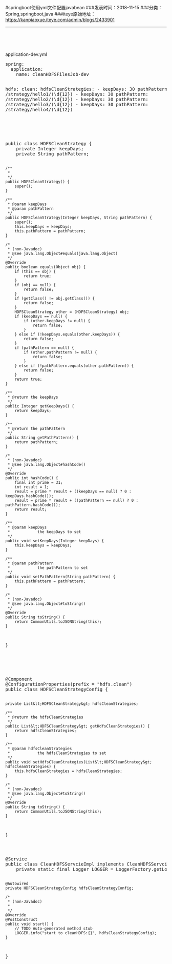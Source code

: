 #springboot使用yml文件配置javabean
###发表时间：2018-11-15
###分类：Spring,springboot,java
###iteye原始地址：<a href="https://kanpiaoxue.iteye.com/admin/blogs/2433901" target="_blank">https://kanpiaoxue.iteye.com/admin/blogs/2433901</a>

---

<div class="iteye-blog-content-contain" style="font-size: 14px;"> 
 <p style="font-size: 14px;">&nbsp;</p> 
 <p style="font-size: 14px;">&nbsp;</p> 
 <p style="font-size: 14px;">application-dev.yml</p> 
 <pre name="code" class="java">spring:
  application:
    name: cleanHDFSFilesJob-dev

hdfs:
  clean:
    hdfsCleanStrategies:
      - 
        keepDays: 30
        pathPattern: /strategy/hello1/(\d{12})
      - 
        keepDays: 30
        pathPattern: /strategy/hello2/(\d{12})
      - 
        keepDays: 30
        pathPattern: /strategy/hello3/(\d{12})
      - 
        keepDays: 30
        pathPattern: /strategy/hello4/(\d{12})</pre> 
 <p style="font-size: 14px;">&nbsp;</p> 
 <p style="font-size: 14px;">&nbsp;</p> 
 <pre name="code" class="java">public class HDFSCleanStrategy {
    private Integer keepDays;
    private String pathPattern;

    /**
     *
     */
    public HDFSCleanStrategy() {
        super();
    }

    /**
     * @param keepDays
     * @param pathPattern
     */
    public HDFSCleanStrategy(Integer keepDays, String pathPattern) {
        super();
        this.keepDays = keepDays;
        this.pathPattern = pathPattern;
    }

    /*
     * (non-Javadoc)
     * @see java.lang.Object#equals(java.lang.Object)
     */
    @Override
    public boolean equals(Object obj) {
        if (this == obj) {
            return true;
        }
        if (obj == null) {
            return false;
        }
        if (getClass() != obj.getClass()) {
            return false;
        }
        HDFSCleanStrategy other = (HDFSCleanStrategy) obj;
        if (keepDays == null) {
            if (other.keepDays != null) {
                return false;
            }
        } else if (!keepDays.equals(other.keepDays)) {
            return false;
        }
        if (pathPattern == null) {
            if (other.pathPattern != null) {
                return false;
            }
        } else if (!pathPattern.equals(other.pathPattern)) {
            return false;
        }
        return true;
    }

    /**
     * @return the keepDays
     */
    public Integer getKeepDays() {
        return keepDays;
    }

    /**
     * @return the pathPattern
     */
    public String getPathPattern() {
        return pathPattern;
    }

    /*
     * (non-Javadoc)
     * @see java.lang.Object#hashCode()
     */
    @Override
    public int hashCode() {
        final int prime = 31;
        int result = 1;
        result = prime * result + ((keepDays == null) ? 0 : keepDays.hashCode());
        result = prime * result + ((pathPattern == null) ? 0 : pathPattern.hashCode());
        return result;
    }

    /**
     * @param keepDays
     *            the keepDays to set
     */
    public void setKeepDays(Integer keepDays) {
        this.keepDays = keepDays;
    }

    /**
     * @param pathPattern
     *            the pathPattern to set
     */
    public void setPathPattern(String pathPattern) {
        this.pathPattern = pathPattern;
    }

    /*
     * (non-Javadoc)
     * @see java.lang.Object#toString()
     */
    @Override
    public String toString() {
        return CommonUtils.toJSONString(this);
    }

}</pre> 
 <p style="font-size: 14px;">&nbsp;</p> 
 <p style="font-size: 14px;">&nbsp;</p> 
 <pre name="code" class="java">@Component
@ConfigurationProperties(prefix = "hdfs.clean")
public class HDFSCleanStrategyConfig {

    private List&lt;HDFSCleanStrategy&gt; hdfsCleanStrategies;

    /**
     * @return the hdfsCleanStrategies
     */
    public List&lt;HDFSCleanStrategy&gt; getHdfsCleanStrategies() {
        return hdfsCleanStrategies;
    }

    /**
     * @param hdfsCleanStrategies
     *            the hdfsCleanStrategies to set
     */
    public void setHdfsCleanStrategies(List&lt;HDFSCleanStrategy&gt; hdfsCleanStrategies) {
        this.hdfsCleanStrategies = hdfsCleanStrategies;
    }

    /*
     * (non-Javadoc)
     * @see java.lang.Object#toString()
     */
    @Override
    public String toString() {
        return CommonUtils.toJSONString(this);
    }
}</pre> 
 <p style="font-size: 14px;">&nbsp;</p> 
 <pre name="code" class="java">@Service
public class CleanHDFSServcieImpl implements CleanHDFSServcie {
    private static final Logger LOGGER = LoggerFactory.getLogger(CleanHDFSServcieImpl.class);

    @Autowired
    private HDFSCleanStrategyConfig hdfsCleanStrategyConfig;

    /*
     * (non-Javadoc)
     * 
     */
    @Override
    @PostConstruct
    public void start() {
        // TODO Auto-generated method stub
        LOGGER.info("start to cleanHDFS:{}", hdfsCleanStrategyConfig);
    }

}</pre> 
 <p style="font-size: 14px;">&nbsp;</p> 
 <p style="font-size: 14px;">&nbsp;</p> 
 <p style="font-size: 14px;">&nbsp;</p> 
</div>
